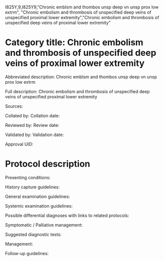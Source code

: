 I825Y,9,I825Y9,"Chronic emblsm and thombos unsp deep vn unsp prox low extrm", "Chronic embolism and thrombosis of unspecified deep veins of unspecified proximal lower extremity","Chronic embolism and thrombosis of unspecified deep veins of proximal lower extremity"
# Category title: Chronic embolism and thrombosis of unspecified deep veins of proximal lower extremity

Abbreviated description: Chronic emblsm and thombos unsp deep vn unsp prox low extrm

Full description: Chronic embolism and thrombosis of unspecified deep veins of unspecified proximal lower extremity

Sources:

Collated by:
Collation date:

Reviewed by:
Review date:

Validated by:
Validation date:

Approval UID:

# Protocol description

Presenting conditions:

History capture guidelines:

General examination guidelines:

Systemic examination guidelines:

Possible differential diagnoses with links to related protocols:

Symptomatic / Palliative management:

Suggested diagnostic tests:

Management:

Follow-up guidelines:
